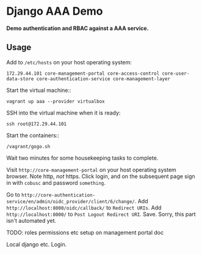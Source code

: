 Django AAA Demo
===============
**Demo authentication and RBAC against a AAA service.**

Usage
-----

Add to `/etc/hosts` on your host operating system:

    172.29.44.101 core-management-portal core-access-control core-user-data-store core-authentication-service core-management-layer

Start the virtual machine::

    vagrant up aaa --provider virtualbox

SSH into the virtual machine when it is ready:

    ssh root@172.29.44.101

Start the containers::

    /vagrant/gogo.sh

Wait two minutes for some housekeeping tasks to complete.

Visit `http://core-management-portal` on your host operating system browser. Note http, *not* https. Click login,
and on the subsequent page sign in with `cobusc` and password `something`.

Go to `http://core-authentication-service/en/admin/oidc_provider/client/6/change/`. Add
`http://localhost:8000/oidc/callback/` to `Redirect URIs`. Add
`http://localhost:8000/` to `Post Logout Redirect URI`. Save. Sorry, this part isn't automated yet.

TODO:
roles permissions etc setup on management portal doc

Local django etc. Login.

